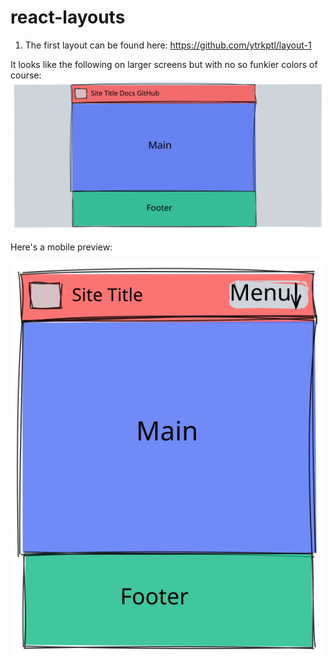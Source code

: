 # react-layouts

1. The first layout can be found here: <https://github.com/ytrkptl/layout-1>

It looks like the following on larger screens but with no so funkier colors of course:
![layout-1 preview](/assets/layout-1-excal-preview.svg)

Here's a mobile preview:

![layout-1 mobile preview](/assets/layout-1-excal-resp-preview.svg)

